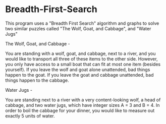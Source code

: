# Breadth-First-Search

This program uses a "Breadth First Search" algorithm and graphs to solve two similar puzzles called "The Wolf, Goat, and Cabbage", and "Water Jugs"

The Wolf, Goat, and Cabbage - 

You are standing with a wolf, goat, and cabbage, next to a river, and you would like to transport all three of these items to the other side. However, you only have access to a small boat that can fit at most one item (besides yourself). If you leave the wolf and goat alone unattended, bad things happen to the goat. If you leave the goat and cabbage unattended, bad things happen to the cabbage.

Water Jugs - 

You are standing next to a river with a very content-looking wolf, a head of cabbage, and two water jugs, which have integer sizes A = 3 and B = 4. In order to boil the cabbage for your dinner, you would like to measure out exactly 5 units of water.
